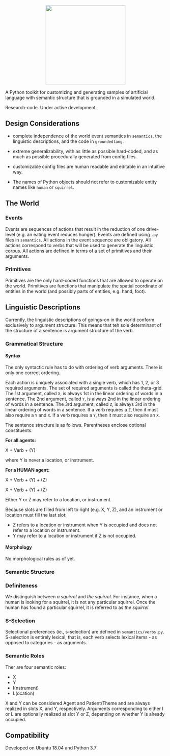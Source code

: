 <div align="center">
 <img src="images/logo.png" width="250"> 
</div>

A Python toolkit for customizing and generating samples of artificial language with semantic structure that is grounded in a simulated world.  

Research-code. Under active development.

## Design Considerations

- complete independence of the world event semantics in `semantics`, the linguistic descriptions, and the code in `groundedlang`.
- extreme generalizability, with as little as possible hard-coded, and as much as possible procedurally generated from config files.
- customizable config files are human readable and editable in an intuitive way.

- The names of Python objects should not refer to customizable entity names like `human` or `squirrel`. 
     
     
## The World

### Events

Events are sequences of actions that result in the reduction of one drive-level (e.g. an eating event reduces hunger). 
Events are defined using `.py` files in `semantics`.
All actions in the event sequence are obligatory.
All actions correspond to verbs that will be used to generate the linguistic corpus.
All actions are defined in terms of a set of primitives and their arguments.

### Primitives

Primitives are the only hard-coded functions that are allowed to operate on the world.
Primitives are functions that manipulate the spatial coordinate of entities in the world (and possibly parts of entities, e.g. hand, foot).



## Linguistic Descriptions

Currently, the linguistic descriptions of goings-on in the world conform exclusively to argument structure. 
This means that teh sole determinant of the structure of a sentence is argument structure of the verb.

### Grammatical Structure

#### Syntax

The only syntactic rule has to do with ordering of verb arguments. 
There is only one correct ordering.

Each action is uniquely associated with a single verb, which has 1, 2, or 3 required arguments.
The set of required arguments is called the theta-grid.
The 1st argument, called `X`, is always 1st in the linear ordering of words in a sentence.
The 2nd argument, called `Y`, is always 2nd in the linear ordering of words in a sentence.
The 3rd argument, called `Z`, is always 3rd in the linear ordering of words in a sentence.
If a verb requires a `Z`, then it must also require a `Y` and `X`.
If a verb requires a `Y`, then it must also require an `X`.

The sentence structure is as follows. Parentheses enclose optional constituents.

__For all agents:__

X + Verb + (Y)

where Y is never a location, or instrument.

__For a HUMAN agent:__

X + Verb + (Y) + (Z)

X + Verb + (Y) + (Z)

Either Y or Z may refer to a location, or instrument.

Because slots are filled from left to right (e.g. X, Y, Z), and an instrument or location must fill the last slot:
* Z refers to a location or instrument when Y is occupied and does not refer to a location or instrument.
* Y may refer to a location or instrument if Z is not occupied. 


#### Morphology 

No morphological rules as of yet.

### Semantic Structure

### Definiteness

We distinguish between *a squirrel* and *the squirrel*. 
For instance, when a human is looking for a squirrel, it is not any particular squirrel.
Once the human has found a particular squirrel, it is referred to as *the squirrel*.

### S-Selection

Selectional preferences (ie., s-selection) are defined in `semantics/verbs.py`.
S-selection is entirely lexical; that is, each verb selects lexical items - as opposed to categories - as arguments.

### Semantic Roles

Ther are four semantic roles:
- X
- Y
- I(nstrument)
- L(ocation)

X and Y can be considered Agent and Patient/Theme and are always realized in slots X, and Y, respectively.
Arguments corresponding to either I or L are optionally realized at slot Y or Z, depending on whether Y is already occupied.

## Compatibility

Developed on Ubuntu 18.04 and Python 3.7